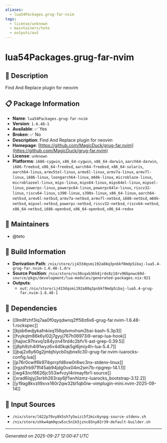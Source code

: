 ```yaml
---
aliases:
  - lua54Packages.grug-far-nvim
tags:
  - license/unknown
  - maintainers/teto
  - outputs/out
---
```


# lua54Packages.grug-far-nvim

## 📝 Description

Find And Replace plugin for neovim

## 📋 Package Information

- **Name**: `lua54Packages.grug-far-nvim`
- **Version**: `1.6.48-1`
- **Available**: ✅ Yes
- **Broken**: ✅ No
- **Description**: Find And Replace plugin for neovim
- **Homepage**: [https://github.com/MagicDuck/grug-far.nvim](https://github.com/MagicDuck/grug-far.nvim)
- **License**: `unknown`
- **Platforms**: `i686-cygwin`, `x86_64-cygwin`, `x86_64-darwin`, `aarch64-darwin`, `i686-freebsd`, `x86_64-freebsd`, `aarch64-freebsd`, `x86_64-solaris`, `aarch64-linux`, `armv5tel-linux`, `armv6l-linux`, `armv7a-linux`, `armv7l-linux`, `i686-linux`, `loongarch64-linux`, `m68k-linux`, `microblaze-linux`, `microblazeel-linux`, `mips-linux`, `mips64-linux`, `mips64el-linux`, `mipsel-linux`, `powerpc-linux`, `powerpc64-linux`, `powerpc64le-linux`, `riscv32-linux`, `riscv64-linux`, `s390-linux`, `s390x-linux`, `x86_64-linux`, `aarch64-netbsd`, `armv6l-netbsd`, `armv7a-netbsd`, `armv7l-netbsd`, `i686-netbsd`, `m68k-netbsd`, `mipsel-netbsd`, `powerpc-netbsd`, `riscv32-netbsd`, `riscv64-netbsd`, `x86_64-netbsd`, `i686-openbsd`, `x86_64-openbsd`, `x86_64-redox`
## 👥 Maintainers

- @teto


## 🔧 Build Information

- **Derivation Path**: `/nix/store/ij433dqsmi192a88q3pnbkf0mdp5ibaj-lua5.4-grug-far.nvim-1.6.48-1.drv`
- **Source Position**: `/nix/store/ns30sqxb36k8jrds8z18rv96bpnwc60d-source/pkgs/development/lua-modules/generated-packages.nix:921`
- **Outputs**:
  - `out`:  `/nix/store/ij433dqsmi192a88q3pnbkf0mdp5ibaj-lua5.4-grug-far.nvim-1.6.48-1`

## 🔗 Dependencies

- [[9m8fzhf3iq7aa0f0qyqdwnq2ff58z6x6-grug-far.nvim-1.6.48-1.rockspec]]
- [[bjsb6wdjykafnkixq156qdvmxhsm2bai-bash-5.3p3]]
- [[fvykqlm86k6yl02j7gyyj767h06973i9-wrap-lua-hook]]
- [[hajixc97hxvq1z84yzn41lrd4c2bfv1l-ast-grep-0.39.5]]
- [[j8ph9zh4i91wyz6v4d0kqk5gl6jmiy4h-lua-5.4.7]]
- [[jbaj2x6y60g2jmbjhiycb0sjbnxllc30-grug-far.nvim-luarocks-config.lua]]
- [[p76r0cwlf6k97ibprrpfd8xw0r8wc3nx-stdenv-linux]]
- [[rgzd1rb971fl45ab94jdg0vx04m2sm7b-ripgrep-14.1.1]]
- [[wg43ncf6626jc553wfvzyl4rimayfbr1-source]]
- [[xrad6lqjyj3srbh263ray6jf1wvhlzmz-luarocks_bootstrap-3.12.2]]
- [[y19ag8kvzll9xvx160r2qw32bl1qb0iw-vimplugin-mini.nvim-2025-09-14]]

## 📁 Input Sources

- `/nix/store/l622p70vy8k5sh7y5wizi5f2mic6ynpg-source-stdenv.sh`
- `/nix/store/shkw4qm9qcw5sc5n1k5jznc83ny02r39-default-builder.sh`

---
*Generated on 2025-09-27 12:00:47 UTC*
